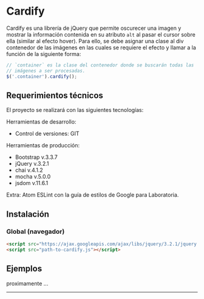 # Cardify

Cardify es una librería de jQuery que permite oscurecer una imagen y mostrar la información contenida en su atributo ```alt``` al pasar el cursor sobre ella (similar al efecto hover). Para ello, se debe asignar una clase al div contenedor de las imágenes en las cuales se requiere el efecto y llamar a la función de la siguiente forma:

```js
// `container` es la clase del contenedor donde se buscarán todas las
// imágenes a ser procesadas.
$('.container').cardify();
```

## Requerimientos técnicos

El proyecto se realizará con las siguientes tecnologías:

Herramientas de desarrollo:
+ Control de versiones: GIT

Herramientas de producción:
+ Bootstrap v.3.3.7
+ jQuery v.3.2.1
+ chai v.4.1.2
+ mocha v.5.0.0
+ jsdom v.11.6.1

Extra: Atom ESLint con la guía de estilos de Google para Laboratoria.

## Instalación

### Global (navegador)

```html
<script src="https://ajax.googleapis.com/ajax/libs/jquery/3.2.1/jquery.min.js"></script>
<script src="path-to-cardify.js"></script>
```

## Ejemplos

proximamente
...

***

